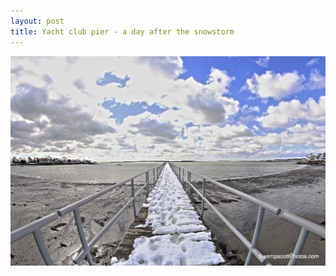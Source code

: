 ```yaml
---
layout: post
title: Yacht club pier - a day after the snowstorm
---
```



![Yacht club pier - a day after the snowstorm](/img/yacht-club-pier-snow.jpg)
